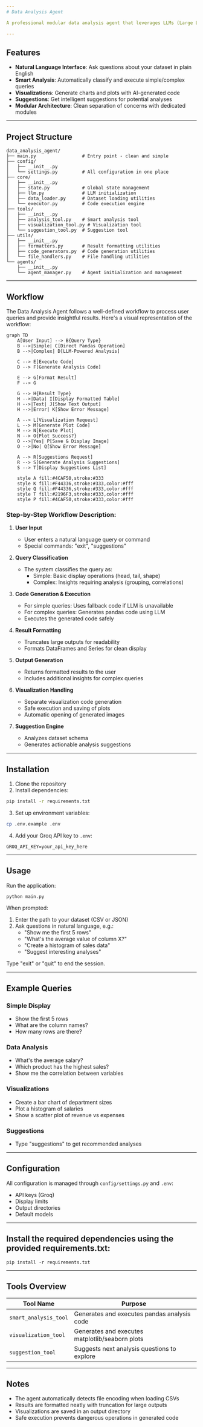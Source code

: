 ```yaml
---
# Data Analysis Agent

A professional modular data analysis agent that leverages LLMs (Large Language Models) to perform complex data analysis tasks through natural language queries.

---
```


## Features

- **Natural Language Interface**: Ask questions about your dataset in plain English
- **Smart Analysis**: Automatically classify and execute simple/complex queries
- **Visualizations**: Generate charts and plots with AI-generated code
- **Suggestions**: Get intelligent suggestions for potential analyses
- **Modular Architecture**: Clean separation of concerns with dedicated modules

---

## Project Structure

```
data_analysis_agent/
├── main.py                 # Entry point - clean and simple
├── config/
│   ├── __init__.py
│   └── settings.py         # All configuration in one place
├── core/
│   ├── __init__.py
│   ├── state.py            # Global state management
│   ├── llm.py              # LLM initialization
│   ├── data_loader.py      # Dataset loading utilities
│   └── executor.py         # Code execution engine
├── tools/
│   ├── __init__.py
│   ├── analysis_tool.py    # Smart analysis tool
│   ├── visualization_tool.py # Visualization tool
│   └── suggestion_tool.py  # Suggestion tool
├── utils/
│   ├── __init__.py
│   ├── formatters.py       # Result formatting utilities
│   ├── code_generators.py  # Code generation utilities
│   └── file_handlers.py    # File handling utilities
└── agents/
    ├── __init__.py
    └── agent_manager.py    # Agent initialization and management
```

---

## Workflow

The Data Analysis Agent follows a well-defined workflow to process user queries and provide insightful results. Here's a visual representation of the workflow:

```mermaid
graph TD
    A[User Input] --> B{Query Type}
    B -->|Simple| C[Direct Pandas Operation]
    B -->|Complex| D[LLM-Powered Analysis]
    
    C --> E[Execute Code]
    D --> F[Generate Analysis Code]
    
    E --> G[Format Result]
    F --> G
    
    G --> H{Result Type}
    H -->|Data| I[Display Formatted Table]
    H -->|Text| J[Show Text Output]
    H -->|Error| K[Show Error Message]
    
    A --> L[Visualization Request]
    L --> M[Generate Plot Code]
    M --> N[Execute Plot]
    N --> O{Plot Success?}
    O -->|Yes| P[Save & Display Image]
    O -->|No| Q[Show Error Message]
    
    A --> R[Suggestions Request]
    R --> S[Generate Analysis Suggestions]
    S --> T[Display Suggestions List]
    
    style A fill:#4CAF50,stroke:#333
    style K fill:#F44336,stroke:#333,color:#fff
    style Q fill:#F44336,stroke:#333,color:#fff
    style T fill:#2196F3,stroke:#333,color:#fff
    style P fill:#4CAF50,stroke:#333,color:#fff
```

### Step-by-Step Workflow Description:

1. **User Input**
   - User enters a natural language query or command
   - Special commands: "exit", "suggestions"

2. **Query Classification**
   - The system classifies the query as:
     - Simple: Basic display operations (head, tail, shape)
     - Complex: Insights requiring analysis (grouping, correlations)

3. **Code Generation & Execution**
   - For simple queries: Uses fallback code if LLM is unavailable
   - For complex queries: Generates pandas code using LLM
   - Executes the generated code safely

4. **Result Formatting**
   - Truncates large outputs for readability
   - Formats DataFrames and Series for clean display

5. **Output Generation**
   - Returns formatted results to the user
   - Includes additional insights for complex queries

6. **Visualization Handling**
   - Separate visualization code generation
   - Safe execution and saving of plots
   - Automatic opening of generated images

7. **Suggestion Engine**
   - Analyzes dataset schema
   - Generates actionable analysis suggestions

---

##  Installation

1. Clone the repository
2. Install dependencies:
```bash
pip install -r requirements.txt
```
3. Set up environment variables:
```bash
cp .env.example .env
```
4. Add your Groq API key to `.env`:
```
GROQ_API_KEY=your_api_key_here
```

---

##  Usage

Run the application:
```bash
python main.py
```

When prompted:
1. Enter the path to your dataset (CSV or JSON)
2. Ask questions in natural language, e.g.:
   - "Show me the first 5 rows"
   - "What's the average value of column X?"
   - "Create a histogram of sales data"
   - "Suggest interesting analyses"

Type "exit" or "quit" to end the session.

---

## Example Queries

### Simple Display
- Show the first 5 rows
- What are the column names?
- How many rows are there?

### Data Analysis
- What's the average salary?
- Which product has the highest sales?
- Show me the correlation between variables

### Visualizations
- Create a bar chart of department sizes
- Plot a histogram of salaries
- Show a scatter plot of revenue vs expenses

### Suggestions
- Type "suggestions" to get recommended analyses

---

##  Configuration

All configuration is managed through `config/settings.py` and `.env`:
- API keys (Groq)
- Display limits
- Output directories
- Default models

---

## Install the required dependencies using the provided requirements.txt:

```
pip install -r requirements.txt
```

---

## Tools Overview

| Tool Name             | Purpose                                         |
| --------------------- | ----------------------------------------------- |
| `smart_analysis_tool` | Generates and executes pandas analysis code     |
| `visualization_tool`  | Generates and executes matplotlib/seaborn plots |
| `suggestion_tool`     | Suggests next analysis questions to explore     |

---

##  Notes

- The agent automatically detects file encoding when loading CSVs
- Results are formatted neatly with truncation for large outputs
- Visualizations are saved in an output directory
- Safe execution prevents dangerous operations in generated code

